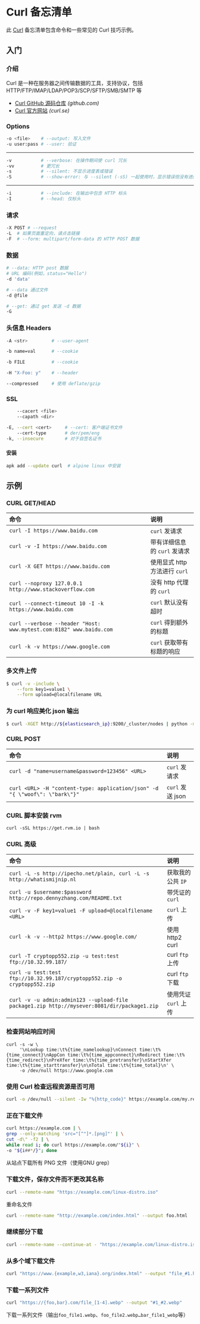 Curl 备忘清单
===

此 [Curl](https://github.com/curl/curl) 备忘清单包含命令和一些常见的 Curl 技巧示例。

入门
----

### 介绍

Curl 是一种在服务器之间传输数据的工具，支持协议，包括 HTTP/FTP/IMAP/LDAP/POP3/SCP/SFTP/SMB/SMTP 等

- [Curl GitHub 源码仓库](https://github.com/curl/curl) _(github.com)_
- [Curl 官方网站](https://curl.se/) _(curl.se)_


### Options
<!--rehype:wrap-class=col-span-2 row-span-2-->

```bash
-o <file>    # --output: 写入文件
-u user:pass # --user: 验证
```

---

```bash
-v           # --verbose: 在操作期间使 curl 冗长
-vv          # 更冗长
-s           # --silent: 不显示进度表或错误
-S           # --show-error: 与 --silent (-sS) 一起使用时，显示错误但没有进度表
```

---

```bash
-i           # --include: 在输出中包含 HTTP 标头
-I           # --head: 仅标头
```

### 请求

```bash
-X POST # --request
-L  # 如果页面重定向，请点击链接
-F  # --form: multipart/form-data 的 HTTP POST 数据
```
<!--rehype:className=wrap-text -->

### 数据

```bash
# --data: HTTP post 数据
# URL 编码(例如，status="Hello")
-d 'data'

# --data 通过文件
-d @file

# --get: 通过 get 发送 -d 数据
-G
```

### 头信息 Headers

```bash
-A <str>         # --user-agent

-b name=val      # --cookie

-b FILE          # --cookie

-H "X-Foo: y"    # --header

--compressed     # 使用 deflate/gzip
```

### SSL

```bash
    --cacert <file>
    --capath <dir>
```

```bash
-E, --cert <cert>     # --cert: 客户端证书文件
    --cert-type       # der/pem/eng
-k, --insecure        # 对于自签名证书
```

#### 安装

```bash
apk add --update curl  # alpine linux 中安装
```

示例
----
<!--rehype:body-class=cols-6-->

### CURL GET/HEAD
<!--rehype:wrap-class=col-span-4 row-span-2-->

命令 | 说明
:- | :-
`curl -I https://www.baidu.com` | `curl` 发请求
`curl -v -I https://www.baidu.com` | 带有详细信息的 `curl` 发请求
`curl -X GET https://www.baidu.com` | 使用显式 http 方法进行 `curl`
`curl --noproxy 127.0.0.1 http://www.stackoverflow.com` | 没有 http 代理的 `curl`
`curl --connect-timeout 10 -I -k https://www.baidu.com` | `curl` 默认没有超时
`curl --verbose --header "Host: www.mytest.com:8182" www.baidu.com` | `curl` 得到额外的标题
`curl -k -v https://www.google.com` | `curl` 获取带有标题的响应


### 多文件上传
<!--rehype:wrap-class=col-span-2-->

```bash
$ curl -v -include \
    --form key1=value1 \
    --form upload=@localfilename URL
```

### 为 curl 响应美化 json 输出
<!--rehype:wrap-class=col-span-2-->

```bash
$ curl -XGET http://${elasticsearch_ip}:9200/_cluster/nodes | python -m json.tool
```
<!--rehype:className=wrap-text -->

### CURL POST
<!--rehype:wrap-class=col-span-4-->

命令 | 说明
:- | :-
`curl -d "name=username&password=123456" <URL>` | `curl` 发请求
`curl <URL> -H "content-type: application/json" -d "{ \"woof\": \"bark\"}"` | `curl` 发送 json

### CURL 脚本安装 rvm
<!--rehype:wrap-class=col-span-2-->

```shell
curl -sSL https://get.rvm.io | bash
```

### CURL 高级
<!--rehype:wrap-class=col-span-6-->

命令 | 说明
:- | :-
`curl -L -s http://ipecho.net/plain, curl -L -s http://whatismijnip.nl` | 获取我的公共 `IP`
`curl -u $username:$password http://repo.dennyzhang.com/README.txt` | 带凭证的 `curl` 
`curl -v -F key1=value1 -F upload=@localfilename <URL>` | `curl` 上传
`curl -k -v --http2 https://www.google.com/` | 使用 http2 curl 
`curl -T cryptopp552.zip -u test:test ftp://10.32.99.187/` | curl `ftp` 上传
`curl -u test:test ftp://10.32.99.187/cryptopp552.zip -o cryptopp552.zip` | curl `ftp` 下载
`curl -v -u admin:admin123 --upload-file package1.zip http://mysever:8081/dir/package1.zip` | 使用凭证 `curl` 上传

### 检查网站响应时间
<!--rehype:wrap-class=col-span-4-->

```shell
curl -s -w \
     '\nLookup time:\t%{time_namelookup}\nConnect time:\t%{time_connect}\nAppCon time:\t%{time_appconnect}\nRedirect time:\t%{time_redirect}\nPreXfer time:\t%{time_pretransfer}\nStartXfer time:\t%{time_starttransfer}\n\nTotal time:\t%{time_total}\n' \
     -o /dev/null https://www.google.com
```
<!--rehype:className=wrap-text -->

### 使用 Curl 检查远程资源是否可用
<!--rehype:wrap-class=col-span-2-->

```bash
curl -o /dev/null --silent -Iw "%{http_code}" https://example.com/my.remote.tarball.gz
```
<!--rehype:className=wrap-text -->

### 正在下载文件
<!--rehype:wrap-class=col-span-3-->

```bash
curl https://example.com | \
grep --only-matching 'src="[^"]*.[png]"' | \
cut -d\" -f2 | \
while read i; do curl https://example.com/"${i}" \
-o "${i##*/}"; done
```

从站点下载所有 PNG 文件（使用GNU grep）

### 下载文件，保存文件而不更改其名称
<!--rehype:wrap-class=col-span-3-->

```bash
curl --remote-name "https://example.com/linux-distro.iso"
```

重命名文件

```bash
curl --remote-name "http://example.com/index.html" --output foo.html
```

### 继续部分下载
<!--rehype:wrap-class=col-span-3-->

```bash
curl --remote-name --continue-at - "https://example.com/linux-distro.iso"
```
<!--rehype:className=wrap-text -->

### 从多个域下载文件
<!--rehype:wrap-class=col-span-3-->

```bash
curl "https://www.{example,w3,iana}.org/index.html" --output "file_#1.html"
```
<!--rehype:className=wrap-text -->

### 下载一系列文件
<!--rehype:wrap-class=col-span-3-->

```bash
curl "https://{foo,bar}.com/file_[1-4].webp" --output "#1_#2.webp"
```
<!--rehype:className=wrap-text -->

下载一系列文件（输出`foo_file1.webp`、`foo_file2.webp…bar_file1_webp`等）
